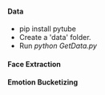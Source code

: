 #### Data

- pip install pytube
- Create a 'data' folder. 
- Run _python GetData.py_

#### Face Extraction


#### Emotion Bucketizing
